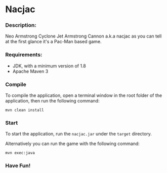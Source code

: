 # Nacjac

### Description:
Neo Armstrong Cyclone Jet Armstrong Cannon a.k.a nacjac as you can tell at the first glance it's a Pac-Man based game.

### Requirements:
- JDK, with a minimum version of 1.8
- Apache Maven 3
### Compile
To compile the application, open a terminal window in the root folder of the application, then run the following command:
```
mvn clean install
```

### Start
To start the application, run the  `nacjac.jar` under the `target` directory.

Alternatively you can run the game with the following command:
```
mvn exec:java
```

### Have Fun!
